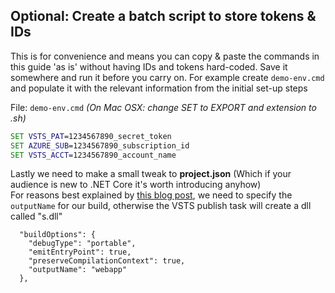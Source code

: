 ## Optional: Create a batch script to store tokens & IDs
This is for convenience and means you can copy & paste the commands in this guide 'as is' without having IDs and tokens hard-coded. Save it somewhere and run it before you carry on. For example create `demo-env.cmd` and populate it with the relevant information from the initial set-up steps

File: `demo-env.cmd` *(On Mac OSX: change SET to EXPORT and extension to .sh)*
```bat
SET VSTS_PAT=1234567890_secret_token
SET AZURE_SUB=1234567890_subscription_id
SET VSTS_ACCT=1234567890_account_name
```


Lastly we need to make a small tweak to **project.json** (Which if your audience is new to .NET Core it's worth introducing anyhow)  
For reasons best explained by [this blog post](http://www.donovanbrown.com/post/Control-the-name-of-your-NET-Core-output), we need to specify the `outputName` for our build, otherwise the VSTS publish task will create a dll called "s.dll" 
```
  "buildOptions": {
    "debugType": "portable",
    "emitEntryPoint": true,
    "preserveCompilationContext": true,
    "outputName": "webapp"
  },
```